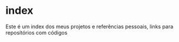 # index

Este é um index dos meus projetos e referências pessoais, links para reposítórios com códigos
